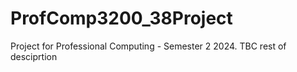 # ProfComp3200_38Project
Project for Professional Computing - Semester 2 2024. TBC rest of desciprtion
